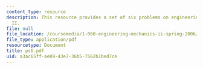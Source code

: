 ```yaml
---
content_type: resource
description: This resource provides a set of six problems on engineering mechanics
  II.
file: null
file_location: /coursemedia/1-060-engineering-mechanics-ii-spring-2006/a3ac65ffae8943e736b57562b1bed7ce_ps6.pdf
file_type: application/pdf
resourcetype: Document
title: ps6.pdf
uid: a3ac65ff-ae89-43e7-36b5-7562b1bed7ce
---
```

